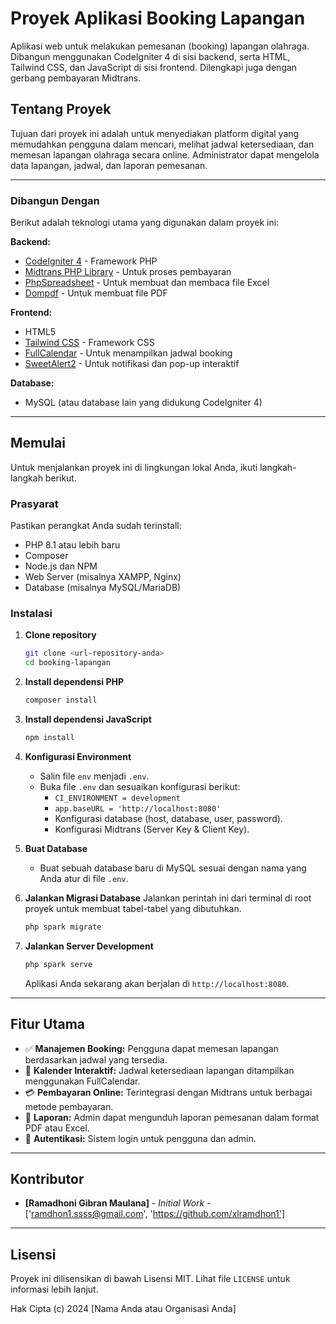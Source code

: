 # Proyek Aplikasi Booking Lapangan

Aplikasi web untuk melakukan pemesanan (booking) lapangan olahraga. Dibangun menggunakan CodeIgniter 4 di sisi backend, serta HTML, Tailwind CSS, dan JavaScript di sisi frontend. Dilengkapi juga dengan gerbang pembayaran Midtrans.

## Tentang Proyek

Tujuan dari proyek ini adalah untuk menyediakan platform digital yang memudahkan pengguna dalam mencari, melihat jadwal ketersediaan, dan memesan lapangan olahraga secara online. Administrator dapat mengelola data lapangan, jadwal, dan laporan pemesanan.

---

### Dibangun Dengan

Berikut adalah teknologi utama yang digunakan dalam proyek ini:

**Backend:**
*   [CodeIgniter 4](https://codeigniter.com/) - Framework PHP
*   [Midtrans PHP Library](https://github.com/Midtrans/midtrans-php) - Untuk proses pembayaran
*   [PhpSpreadsheet](https://github.com/PHPOffice/PhpSpreadsheet) - Untuk membuat dan membaca file Excel
*   [Dompdf](https://github.com/dompdf/dompdf) - Untuk membuat file PDF

**Frontend:**
*   HTML5
*   [Tailwind CSS](https://tailwindcss.com/) - Framework CSS
*   [FullCalendar](https://fullcalendar.io/) - Untuk menampilkan jadwal booking
*   [SweetAlert2](https://sweetalert2.github.io/) - Untuk notifikasi dan pop-up interaktif

**Database:**
*   MySQL (atau database lain yang didukung CodeIgniter 4)

---

## Memulai

Untuk menjalankan proyek ini di lingkungan lokal Anda, ikuti langkah-langkah berikut.

### Prasyarat

Pastikan perangkat Anda sudah terinstall:
*   PHP 8.1 atau lebih baru
*   Composer
*   Node.js dan NPM
*   Web Server (misalnya XAMPP, Nginx)
*   Database (misalnya MySQL/MariaDB)

### Instalasi

1.  **Clone repository**
    ```sh
    git clone <url-repository-anda>
    cd booking-lapangan
    ```

2.  **Install dependensi PHP**
    ```sh
    composer install
    ```

3.  **Install dependensi JavaScript**
    ```sh
    npm install
    ```

4.  **Konfigurasi Environment**
    *   Salin file `env` menjadi `.env`.
    *   Buka file `.env` dan sesuaikan konfigurasi berikut:
        *   `CI_ENVIRONMENT = development`
        *   `app.baseURL = 'http://localhost:8080'`
        *   Konfigurasi database (host, database, user, password).
        *   Konfigurasi Midtrans (Server Key & Client Key).

5.  **Buat Database**
    *   Buat sebuah database baru di MySQL sesuai dengan nama yang Anda atur di file `.env`.

6.  **Jalankan Migrasi Database**
    Jalankan perintah ini dari terminal di root proyek untuk membuat tabel-tabel yang dibutuhkan.
    ```sh
    php spark migrate
    ```

7.  **Jalankan Server Development**
    ```sh
    php spark serve
    ```
    Aplikasi Anda sekarang akan berjalan di `http://localhost:8080`.

---

## Fitur Utama

*   ✅ **Manajemen Booking:** Pengguna dapat memesan lapangan berdasarkan jadwal yang tersedia.
*   📅 **Kalender Interaktif:** Jadwal ketersediaan lapangan ditampilkan menggunakan FullCalendar.
*   💳 **Pembayaran Online:** Terintegrasi dengan Midtrans untuk berbagai metode pembayaran.
*   📄 **Laporan:** Admin dapat mengunduh laporan pemesanan dalam format PDF atau Excel.
*   🔐 **Autentikasi:** Sistem login untuk pengguna dan admin.

---

## Kontributor

*   **[Ramadhoni Gibran Maulana]** - *Initial Work* - ['ramdhon1.ssss@gmail.com', 'https://github.com/xlramdhon1']

---

## Lisensi

Proyek ini dilisensikan di bawah Lisensi MIT. Lihat file `LICENSE` untuk informasi lebih lanjut.

Hak Cipta (c) 2024 [Nama Anda atau Organisasi Anda]
